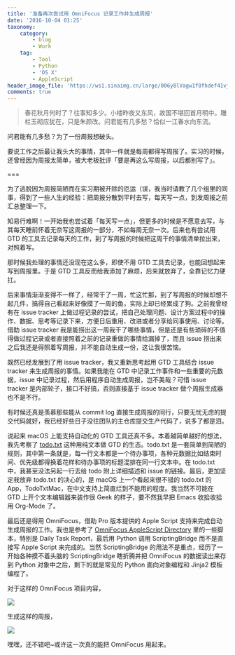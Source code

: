 ```yaml
---
title: '准备再次尝试用 OmniFocus 记录工作并生成周报'
date: '2016-10-04 01:25'
taxonomy:
    category:
        - blog
        - Work
    tag:
        - Tool
        - Python
        - 'OS X'
        - AppleScript
header_image_file: 'https://ws1.sinaimg.cn/large/006y8lVagw1f8fhdef41vj30go09gt9l.jpg'
comments: true
---
```


> 春花秋月何时了？往事知多少。小楼昨夜又东风，故国不堪回首月明中。雕栏玉砌应犹在，只是朱颜改。问君能有几多愁？恰似一江春水向东流。

问君能有几多愁？为了一份周报想破头。

要说工作之后最让我头大的事情，其中一件就是每周都得写周报了。实习的时候，还曾经因为周报太简单，被大老板批评「要是再这么写周报，以后都别写了」。

===

为了逃脱因为周报简陋而在实习期被开除的厄运（误，我当时请教了几个组里的同事，得到了一些人生的经验：把周报分散到平时去写，每天写一点，到发周报之前汇总整理一下。

知易行难啊！一开始我也尝试着「每天写一点」，但更多的时候是不愿意去写，与其每天睡前怀着无奈写这周报的一部分，不如每周无奈一次。后来也有尝试用 GTD 的工具去记录每天的工作，到了写周报的时候把这周干的事情清单拉出来，对照着写。

那时候我处理的事情还没现在这么多，即使不用 GTD 工具去记录，也能回想起来写到周报里。于是 GTD 工具反而给我添加了麻烦，后来就放弃了，全靠记忆力硬扛。

后来事情渐渐变得不一样了，经常干了一周，忙这忙那，到了写周报的时候却想不起几件，搞得自己看起来好像摸了一周的鱼，实际上却已经累成了狗。之前我曾经有在 issue tracker 上做过程记录的尝试，把自己处理问题、设计方案过程中的操作、数据、思考等记录下来，方便日后重用、改进或者分享给同事使用、讨论等。借助 issue tracker 我是能捞出这一周我干了哪些事情，但是还是有些琐碎的不值得做过程记录或者直接照着之前的记录重做的事情给漏掉了，而且 issue 捞出来之后我还是得照着写周报，并不能自动生成一份，这让我很苦恼。

既然已经发展到了用 issue tracker，我又重新思考起用 GTD 工具结合 issue tracker 来生成周报的事情。如果我能在 GTD 中记录工作事件和一些重要的元数据，issue 中记录过程，然后用程序自动生成周报，岂不美哉？可惜 issue tracker 是内部轮子，接口不好搞，否则直接基于 issue tracker 做个周报生成器也不是不行。

有时候还真是羡慕那些能从 commit log 直接生成周报的同行，只要无忧无虑的提交代码就好，我已经好些日子没往团队的主仓库提交生产代码了，说多了都是泪。

说起来 macOS 上能支持自动化的 GTD 工具还真不多。本着越简单越好的想法，我先考察了 [todo.txt][1] 这种用纯文本做 GTD 的生态。todo.txt 是一套简单到简陋的规则，其中第一条就是，每一行文本都是一个待办事项，各种元数据比如结束时间、优先级都得换着花样和待办事项的标题混排在同一行文本中。在 todo.txt 中，我甚至没法另起一行去给 todo 附上详细描述和 issue 的链接。最后，更加坚定我放弃 todo.txt 的决心的，是 macOS 上一个看起来很不错的 todo.txt 的 App，TodoTxtMac，在中文支持上简直烂到不能用的程度。我当然不可能在 GTD 上开个文本编辑器来装作很 Geek 的样子，要不然我早把 Emacs 收拾收拾用 Org-Mode 了。

最后还是得用 OmniFocus，借助 Pro 版本提供的 Apple Script 支持来完成自动生成周报的工作。我也是参考了 [OmniFocus AppleScript Directory][2] 里的一些脚本，特别是 Daily Task Report，最后用 Python 调用 ScriptingBridge 而不是直接写 Apple Script 来完成的。当然 ScriptingBridge 的用法不是重点，经历了一开始各种摸不着头脑的 ScriptingBridge 瞎折腾并把 OmniFocus 的数据读出来存到 Python 对象中之后，剩下的就是常见的 Python 面向对象编程和 Jinja2 模板编程了。

对于这样的 OmniFocus 项目内容，

![](https://ws1.sinaimg.cn/large/006y8lVagw1f8flqncfkij30vk0msq62.jpg)

生成这样的周报，

![](https://ws2.sinaimg.cn/large/006y8lVagw1f8flq79m6pj30g80gc75c.jpg)

嘿嘿，还不错吧~或许这一次真的能把 OmniFocus 用起来。



[1]: http://todotxt.com
[2]: https://learnomnifocus.com/resources/applescript/

